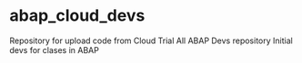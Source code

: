# abap_cloud_devs
Repository for upload code from Cloud Trial
 All ABAP Devs repository
 Initial devs for clases in ABAP
